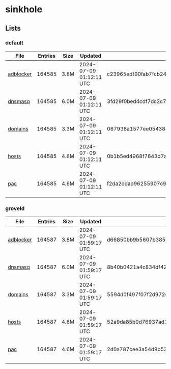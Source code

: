 # sinkhole

## Lists

### default

|File|Entries|Size|Updated|Hash|
|-|-|-|-|-|
|[adblocker](https://raw.githubusercontent.com/groveld/sinkhole/lists/default/adblocker.txt)|164585|3.8M|2024-07-09 01:12:11 UTC|c23965edf90fab7fcb247655144ae2abfd67b058611822b77e69bf20e6d5be1e|
|[dnsmasq](https://raw.githubusercontent.com/groveld/sinkhole/lists/default/dnsmasq.txt)|164585|6.0M|2024-07-09 01:12:11 UTC|3fd29f0bed4cdf7dc2c747ae6809684c7215c46c937ae75890927fe6577afc9e|
|[domains](https://raw.githubusercontent.com/groveld/sinkhole/lists/default/domains.txt)|164585|3.3M|2024-07-09 01:12:11 UTC|067938a1577ee054389f4cc3ebf1b9e5d75df010452637b70729893a2f0e0429|
|[hosts](https://raw.githubusercontent.com/groveld/sinkhole/lists/default/hosts.txt)|164585|4.6M|2024-07-09 01:12:11 UTC|0b1b5ed4968f7643d7a6dfa10e8aa065cc1d712e72994549e34ed0bc45be36bd|
|[pac](https://raw.githubusercontent.com/groveld/sinkhole/lists/default/pac.txt)|164585|4.6M|2024-07-09 01:12:11 UTC|f2da2ddad96255907c9637eacd12290c0074f5fd3cb19ee1638686cff9f8ac7f|

### groveld

|File|Entries|Size|Updated|Hash|
|-|-|-|-|-|
|[adblocker](https://raw.githubusercontent.com/groveld/sinkhole/lists/groveld/adblocker.txt)|164587|3.8M|2024-07-09 01:59:17 UTC|d66850bb9b5607b3859451ee2e3929cc35b3ff52099fe6dd083036bb6ab1eac0|
|[dnsmasq](https://raw.githubusercontent.com/groveld/sinkhole/lists/groveld/dnsmasq.txt)|164587|6.0M|2024-07-09 01:59:17 UTC|8b40b0421a4c834df428a91463dd8b264b9bbc66a78b9b258e67123087fd3ed6|
|[domains](https://raw.githubusercontent.com/groveld/sinkhole/lists/groveld/domains.txt)|164587|3.3M|2024-07-09 01:59:17 UTC|5594d0f497f07f2d972d92160f75751db5ea586fed087d0253e93e11ae1ef2fb|
|[hosts](https://raw.githubusercontent.com/groveld/sinkhole/lists/groveld/hosts.txt)|164587|4.6M|2024-07-09 01:59:17 UTC|52a9da85b0d76937ad1032cb05944c0009c390646dfcd109a6a38d46dedd6ce7|
|[pac](https://raw.githubusercontent.com/groveld/sinkhole/lists/groveld/pac.txt)|164587|4.6M|2024-07-09 01:59:17 UTC|2d0a787cee3a54d9b5339106b1a4b3926f4f40fc64cc5c37282d20e37a20a5b8|
